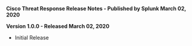 **Cisco Threat Response Release Notes - Published by Splunk March 02, 2020**


**Version 1.0.0 - Released March 02, 2020**

* Initial Release
